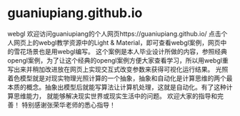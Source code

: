 # guaniupiang.github.io
webgl
欢迎访问guaniupiang的个人网页https://guaniupiang.github.io/
点击个人网页上的webgl教学资源中的Light & Material，即可查看webgl案例，网页中的雪花场景也是用webgl编写。
这个案例是本人毕业设计所做的内容，参照经典opengl案例，为了让这个经典的opengl案例方便大家查看学习，所以用webgl重写出来并稍加改进放在网页上实现交互式改变参数来获得可视化运行结果。
光照着色模型就是对现实物理光照计算的一个抽象，抽象和自动化是计算思维的两个最本质的概念。抽象出模型后就能写算法让计算机处理，这就是自动化。有了这种计算思维能力，
就能够解决现实世界或现实生活中的问题。
欢迎大家的指导和完善！
特别感谢张荣华老师的悉心指导！
